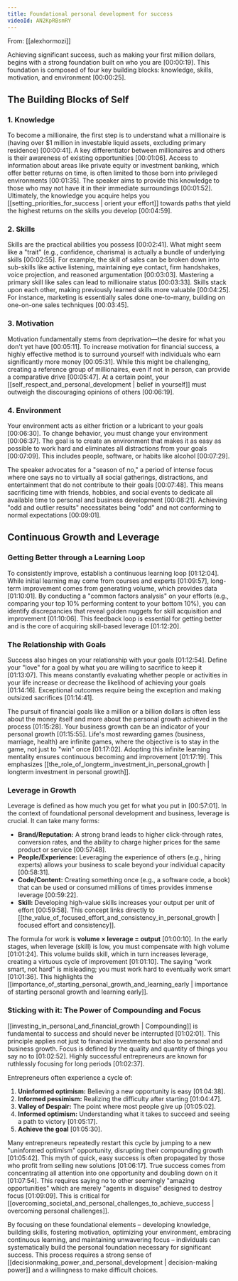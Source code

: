 ```yaml
---
title: Foundational personal development for success
videoId: AN2KpRBsmRY
---
```


From: [[alexhormozi]] <br/> 

Achieving significant success, such as making your first million dollars, begins with a strong foundation built on who you are <a class="yt-timestamp" data-t="00:00:19">[00:00:19]</a>. This foundation is composed of four key building blocks: knowledge, skills, motivation, and environment <a class="yt-timestamp" data-t="00:00:25">[00:00:25]</a>.

## The Building Blocks of Self

### 1. Knowledge
To become a millionaire, the first step is to understand what a millionaire is (having over $1 million in investable liquid assets, excluding primary residence) <a class="yt-timestamp" data-t="00:00:41">[00:00:41]</a>. A key differentiator between millionaires and others is their awareness of existing opportunities <a class="yt-timestamp" data-t="00:01:06">[00:01:06]</a>. Access to information about areas like private equity or investment banking, which offer better returns on time, is often limited to those born into privileged environments <a class="yt-timestamp" data-t="00:01:35">[00:01:35]</a>. The speaker aims to provide this knowledge to those who may not have it in their immediate surroundings <a class="yt-timestamp" data-t="00:01:52">[00:01:52]</a>. Ultimately, the knowledge you acquire helps you [[setting_priorities_for_success | orient your effort]] towards paths that yield the highest returns on the skills you develop <a class="yt-timestamp" data-t="00:04:59">[00:04:59]</a>.

### 2. Skills
Skills are the practical abilities you possess <a class="yt-timestamp" data-t="00:02:41">[00:02:41]</a>. What might seem like a "trait" (e.g., confidence, charisma) is actually a bundle of underlying skills <a class="yt-timestamp" data-t="00:02:55">[00:02:55]</a>. For example, the skill of sales can be broken down into sub-skills like active listening, maintaining eye contact, firm handshakes, voice projection, and reasoned argumentation <a class="yt-timestamp" data-t="00:03:03">[00:03:03]</a>. Mastering a primary skill like sales can lead to millionaire status <a class="yt-timestamp" data-t="00:03:33">[00:03:33]</a>. Skills stack upon each other, making previously learned skills more valuable <a class="yt-timestamp" data-t="00:04:25">[00:04:25]</a>. For instance, marketing is essentially sales done one-to-many, building on one-on-one sales techniques <a class="yt-timestamp" data-t="00:03:45">[00:03:45]</a>.

### 3. Motivation
Motivation fundamentally stems from deprivation—the desire for what you don't yet have <a class="yt-timestamp" data-t="00:05:11">[00:05:11]</a>. To increase motivation for financial success, a highly effective method is to surround yourself with individuals who earn significantly more money <a class="yt-timestamp" data-t="00:05:31">[00:05:31]</a>. While this might be challenging, creating a reference group of millionaires, even if not in person, can provide a comparative drive <a class="yt-timestamp" data-t="00:05:47">[00:05:47]</a>. At a certain point, your [[self_respect_and_personal_development | belief in yourself]] must outweigh the discouraging opinions of others <a class="yt-timestamp" data-t="00:06:19">[00:06:19]</a>.

### 4. Environment
Your environment acts as either friction or a lubricant to your goals <a class="yt-timestamp" data-t="00:06:30">[00:06:30]</a>. To change behavior, you must change your environment <a class="yt-timestamp" data-t="00:06:37">[00:06:37]</a>. The goal is to create an environment that makes it as easy as possible to work hard and eliminates all distractions from your goals <a class="yt-timestamp" data-t="00:07:09">[00:07:09]</a>. This includes people, software, or habits like alcohol <a class="yt-timestamp" data-t="00:07:29">[00:07:29]</a>.

The speaker advocates for a "season of no," a period of intense focus where one says no to virtually all social gatherings, distractions, and entertainment that do not contribute to their goals <a class="yt-timestamp" data-t="00:07:48">[00:07:48]</a>. This means sacrificing time with friends, hobbies, and social events to dedicate all available time to personal and business development <a class="yt-timestamp" data-t="00:08:21">[00:08:21]</a>. Achieving "odd and outlier results" necessitates being "odd" and not conforming to normal expectations <a class="yt-timestamp" data-t="00:09:01">[00:09:01]</a>.

## Continuous Growth and Leverage

### Getting Better through a Learning Loop
To consistently improve, establish a continuous learning loop <a class="yt-timestamp" data-t="01:12:04">[01:12:04]</a>. While initial learning may come from courses and experts <a class="yt-timestamp" data-t="01:09:57">[01:09:57]</a>, long-term improvement comes from generating volume, which provides data <a class="yt-timestamp" data-t="01:10:01">[01:10:01]</a>. By conducting a "common factors analysis" on your efforts (e.g., comparing your top 10% performing content to your bottom 10%), you can identify discrepancies that reveal golden nuggets for skill acquisition and improvement <a class="yt-timestamp" data-t="01:10:06">[01:10:06]</a>. This feedback loop is essential for getting better and is the core of acquiring skill-based leverage <a class="yt-timestamp" data-t="01:12:20">[01:12:20]</a>.

### The Relationship with Goals
Success also hinges on your relationship with your goals <a class="yt-timestamp" data-t="01:12:54">[01:12:54]</a>. Define your "love" for a goal by what you are willing to sacrifice to keep it <a class="yt-timestamp" data-t="01:13:07">[01:13:07]</a>. This means constantly evaluating whether people or activities in your life increase or decrease the likelihood of achieving your goals <a class="yt-timestamp" data-t="01:14:16">[01:14:16]</a>. Exceptional outcomes require being the exception and making outsized sacrifices <a class="yt-timestamp" data-t="01:14:41">[01:14:41]</a>.

The pursuit of financial goals like a million or a billion dollars is often less about the money itself and more about the personal growth achieved in the process <a class="yt-timestamp" data-t="01:15:28">[01:15:28]</a>. Your business growth can be an indicator of your personal growth <a class="yt-timestamp" data-t="01:15:55">[01:15:55]</a>. Life's most rewarding games (business, marriage, health) are infinite games, where the objective is to stay in the game, not just to "win" once <a class="yt-timestamp" data-t="01:17:02">[01:17:02]</a>. Adopting this infinite learning mentality ensures continuous becoming and improvement <a class="yt-timestamp" data-t="01:17:19">[01:17:19]</a>. This emphasizes [[the_role_of_longterm_investment_in_personal_growth | longterm investment in personal growth]].

### Leverage in Growth
Leverage is defined as how much you get for what you put in <a class="yt-timestamp" data-t="00:57:01">[00:57:01]</a>. In the context of foundational personal development and business, leverage is crucial. It can take many forms:
*   **Brand/Reputation:** A strong brand leads to higher click-through rates, conversion rates, and the ability to charge higher prices for the same product or service <a class="yt-timestamp" data-t="00:57:48">[00:57:48]</a>.
*   **People/Experience:** Leveraging the experience of others (e.g., hiring experts) allows your business to scale beyond your individual capacity <a class="yt-timestamp" data-t="00:58:31">[00:58:31]</a>.
*   **Code/Content:** Creating something once (e.g., a software code, a book) that can be used or consumed millions of times provides immense leverage <a class="yt-timestamp" data-t="00:59:22">[00:59:22]</a>.
*   **Skill:** Developing high-value skills increases your output per unit of effort <a class="yt-timestamp" data-t="00:59:58">[00:59:58]</a>. This concept links directly to [[the_value_of_focused_effort_and_consistency_in_personal_growth | focused effort and consistency]].

The formula for work is **volume × leverage = output** <a class="yt-timestamp" data-t="01:00:10">[01:00:10]</a>. In the early stages, when leverage (skill) is low, you must compensate with high volume <a class="yt-timestamp" data-t="01:01:24">[01:01:24]</a>. This volume builds skill, which in turn increases leverage, creating a virtuous cycle of improvement <a class="yt-timestamp" data-t="01:01:10">[01:01:10]</a>. The saying "work smart, not hard" is misleading; you must work hard to eventually work smart <a class="yt-timestamp" data-t="01:01:36">[01:01:36]</a>. This highlights the [[importance_of_starting_personal_growth_and_learning_early | importance of starting personal growth and learning early]].

### Sticking with it: The Power of Compounding and Focus
[[investing_in_personal_and_financial_growth | Compounding]] is fundamental to success and should never be interrupted <a class="yt-timestamp" data-t="01:02:01">[01:02:01]</a>. This principle applies not just to financial investments but also to personal and business growth. Focus is defined by the quality and quantity of things you say no to <a class="yt-timestamp" data-t="01:02:52">[01:02:52]</a>. Highly successful entrepreneurs are known for ruthlessly focusing for long periods <a class="yt-timestamp" data-t="01:02:37">[01:02:37]</a>.

Entrepreneurs often experience a cycle of:
1.  **Uninformed optimism:** Believing a new opportunity is easy <a class="yt-timestamp" data-t="01:04:38">[01:04:38]</a>.
2.  **Informed pessimism:** Realizing the difficulty after starting <a class="yt-timestamp" data-t="01:04:47">[01:04:47]</a>.
3.  **Valley of Despair:** The point where most people give up <a class="yt-timestamp" data-t="01:05:02">[01:05:02]</a>.
4.  **Informed optimism:** Understanding what it takes to succeed and seeing a path to victory <a class="yt-timestamp" data-t="01:05:17">[01:05:17]</a>.
5.  **Achieve the goal** <a class="yt-timestamp" data-t="01:05:30">[01:05:30]</a>.

Many entrepreneurs repeatedly restart this cycle by jumping to a new "uninformed optimism" opportunity, disrupting their compounding growth <a class="yt-timestamp" data-t="01:05:42">[01:05:42]</a>. This myth of quick, easy success is often propagated by those who profit from selling new solutions <a class="yt-timestamp" data-t="01:06:17">[01:06:17]</a>. True success comes from concentrating all attention into one opportunity and doubling down on it <a class="yt-timestamp" data-t="01:07:54">[01:07:54]</a>. This requires saying no to other seemingly "amazing opportunities" which are merely "agents in disguise" designed to destroy focus <a class="yt-timestamp" data-t="01:09:09">[01:09:09]</a>. This is critical for [[overcoming_societal_and_personal_challenges_to_achieve_success | overcoming personal challenges]].

By focusing on these foundational elements – developing knowledge, building skills, fostering motivation, optimizing your environment, embracing continuous learning, and maintaining unwavering focus – individuals can systematically build the personal foundation necessary for significant success. This process requires a strong sense of [[decisionmaking_power_and_personal_development | decision-making power]] and a willingness to make difficult choices.